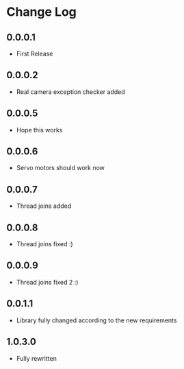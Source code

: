 # Change Log

## 0.0.0.1
- First Release

## 0.0.0.2
- Real camera exception checker added

## 0.0.0.5
- Hope this works

## 0.0.0.6
- Servo motors should work now

## 0.0.0.7
- Thread joins added

## 0.0.0.8
- Thread joins fixed :)

## 0.0.0.9
- Thread joins fixed 2 :)

## 0.0.1.1
- Library fully changed according to the new requirements

## 1.0.3.0
- Fully rewritten